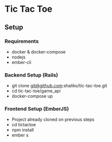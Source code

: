 # Tic Tac Toe

## Setup

### Requirements

- docker & docker-compose
- nodejs
- ember-cli

### Backend Setup (Rails)

- git clone git@github.com:shaliko/tic-tac-toe.git
- cd tic-tac-toe/game_api
- docker-compose up


### Frontend Setup (EmberJS)

- Project already cloned on previous steps
- cd tictactoe
- npm install
- ember s
